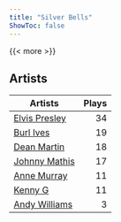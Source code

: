 ```yaml
---
title: "Silver Bells"
ShowToc: false
---
```


{{< more >}}

## Artists
Artists | Plays 
----- | -----: 
[Elvis Presley](/artists/elvis-presley-1014) | 34
[Burl Ives](/artists/burl-ives-1117) | 19
[Dean Martin](/artists/dean-martin-6555) | 18
[Johnny Mathis](/artists/johnny-mathis-14581) | 17
[Anne Murray](/artists/anne-murray-28649) | 11
[Kenny G](/artists/kenny-g-7789) | 11
[Andy Williams](/artists/andy-williams-16425) | 3

